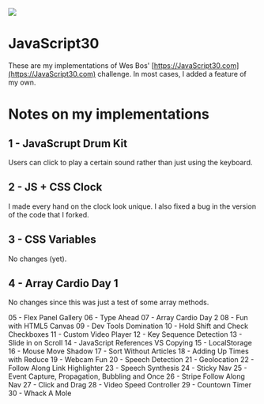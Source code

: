 ![](https://javascript30.com/images/JS3-social-share.png)

# JavaScript30

These are my implementations of Wes Bos' [https://JavaScript30.com](https://JavaScript30.com) challenge. In most cases, I added a feature of my own.

# Notes on my implementations

## 1 - JavaScrupt Drum Kit

Users can click to play a certain sound rather than just using the keyboard.

## 2 - JS + CSS Clock

I made every hand on the clock look unique. I also fixed a bug in the version of the code that I forked.

## 3 - CSS Variables

No changes (yet).

## 4 - Array Cardio Day 1

No changes since this was just a test of some array methods.


05 - Flex Panel Gallery
06 - Type Ahead
07 - Array Cardio Day 2
08 - Fun with HTML5 Canvas
09 - Dev Tools Domination
10 - Hold Shift and Check Checkboxes
11 - Custom Video Player
12 - Key Sequence Detection
13 - Slide in on Scroll
14 - JavaScript References VS Copying
15 - LocalStorage
16 - Mouse Move Shadow
17 - Sort Without Articles
18 - Adding Up Times with Reduce
19 - Webcam Fun
20 - Speech Detection
21 - Geolocation
22 - Follow Along Link Highlighter
23 - Speech Synthesis
24 - Sticky Nav
25 - Event Capture, Propagation, Bubbling and Once
26 - Stripe Follow Along Nav
27 - Click and Drag
28 - Video Speed Controller
29 - Countown Timer
30 - Whack A Mole